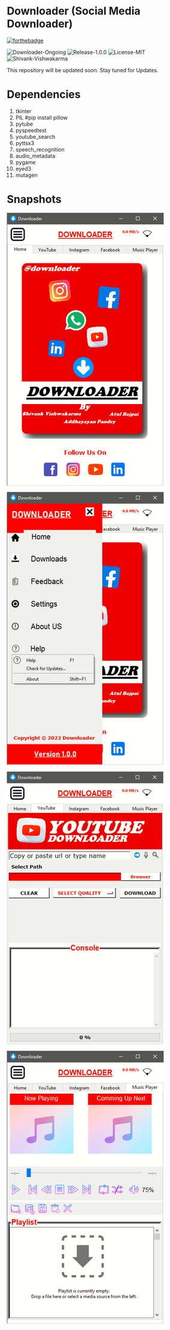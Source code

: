 # Downloader (Social Media Downloader)
[![forthebadge](https://forthebadge.com/images/badges/made-with-python.svg)](https://forthebadge.com)

![Downloader-Ongoing](https://img.shields.io/badge/Downloader-Ongoing-brightgreen)
![Release-1.0.0](https://img.shields.io/badge/Release-1.0.0-brightgreen)
![License-MIT](https://img.shields.io/badge/License-MIT-brightgreen)
![Shivank-Vishwakarma](https://img.shields.io/badge/Shivank-Vishwakarma-red)

This repository will be updated soon. Stay tuned for Updates.
# Dependencies

1. tkinter
2. PIL #pip install pillow
3. pytube
4. pyspeedtest
5. youtube_search
6. pyttsx3
7. speech_recognition
8. audio_metadata
9. pygame
10. eyed3
11. mutagen

# Snapshots
![](/snapshots/snap1.png)

![](/snapshots/snap2.png)

![](/snapshots/snap3.png)

![](/snapshots/snap4.png)
